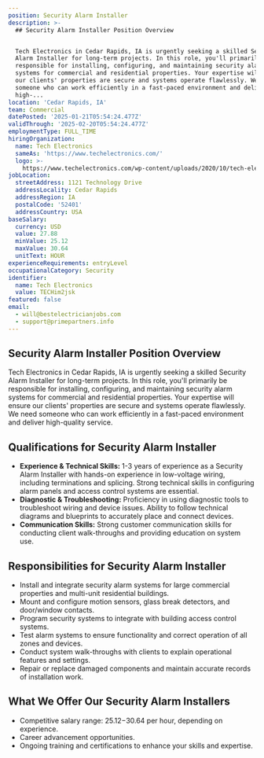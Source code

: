```yaml
---
position: Security Alarm Installer
description: >-
  ## Security Alarm Installer Position Overview


  Tech Electronics in Cedar Rapids, IA is urgently seeking a skilled Security
  Alarm Installer for long-term projects. In this role, you'll primarily be
  responsible for installing, configuring, and maintaining security alarm
  systems for commercial and residential properties. Your expertise will ensure
  our clients' properties are secure and systems operate flawlessly. We need
  someone who can work efficiently in a fast-paced environment and deliver
  high-...
location: 'Cedar Rapids, IA'
team: Commercial
datePosted: '2025-01-21T05:54:24.477Z'
validThrough: '2025-02-20T05:54:24.477Z'
employmentType: FULL_TIME
hiringOrganization:
  name: Tech Electronics
  sameAs: 'https://www.techelectronics.com/'
  logo: >-
    https://www.techelectronics.com/wp-content/uploads/2020/10/tech-electronics-logo.png
jobLocation:
  streetAddress: 1121 Technology Drive
  addressLocality: Cedar Rapids
  addressRegion: IA
  postalCode: '52401'
  addressCountry: USA
baseSalary:
  currency: USD
  value: 27.88
  minValue: 25.12
  maxValue: 30.64
  unitText: HOUR
experienceRequirements: entryLevel
occupationalCategory: Security
identifier:
  name: Tech Electronics
  value: TECHim2jsk
featured: false
email:
  - will@bestelectricianjobs.com
  - support@primepartners.info
---
```




## Security Alarm Installer Position Overview

Tech Electronics in Cedar Rapids, IA is urgently seeking a skilled Security Alarm Installer for long-term projects. In this role, you'll primarily be responsible for installing, configuring, and maintaining security alarm systems for commercial and residential properties. Your expertise will ensure our clients' properties are secure and systems operate flawlessly. We need someone who can work efficiently in a fast-paced environment and deliver high-quality service.

## Qualifications for Security Alarm Installer

- **Experience & Technical Skills:** 1-3 years of experience as a Security Alarm Installer with hands-on experience in low-voltage wiring, including terminations and splicing. Strong technical skills in configuring alarm panels and access control systems are essential.
- **Diagnostic & Troubleshooting:** Proficiency in using diagnostic tools to troubleshoot wiring and device issues. Ability to follow technical diagrams and blueprints to accurately place and connect devices.
- **Communication Skills:** Strong customer communication skills for conducting client walk-throughs and providing education on system use.

## Responsibilities for Security Alarm Installer

- Install and integrate security alarm systems for large commercial properties and multi-unit residential buildings.
- Mount and configure motion sensors, glass break detectors, and door/window contacts.
- Program security systems to integrate with building access control systems.
- Test alarm systems to ensure functionality and correct operation of all zones and devices.
- Conduct system walk-throughs with clients to explain operational features and settings.
- Repair or replace damaged components and maintain accurate records of installation work.

## What We Offer Our Security Alarm Installers

- Competitive salary range: $25.12-$30.64 per hour, depending on experience.
- Career advancement opportunities.
- Ongoing training and certifications to enhance your skills and expertise.